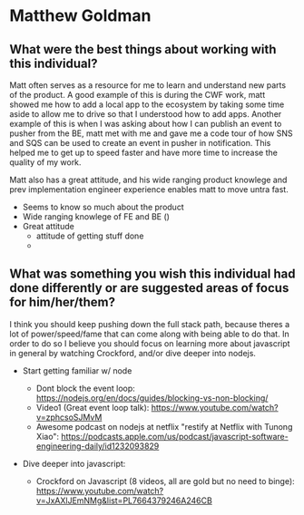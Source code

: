 # Matthew Goldman

## What were the best things about working with this individual?

Matt often serves as a resource for me to learn and understand new parts of the product. A good example of this is during the CWF work, matt showed me how to add a local app to the ecosystem by taking some time aside to allow me to drive so that I understood how to add apps. Another example of this is when I was asking about how I can publish an event to pusher from the BE, matt met with me and gave me a code tour of how SNS and SQS can be used to create an event in pusher in notification. This helped me to get up to speed faster and have more time to increase the quality of my work.

Matt also has a great attitude, and his wide ranging product knowlege and prev implementation engineer experience enables matt to move untra fast.

* Seems to know so much about the product
* Wide ranging knowlege of FE and BE ()
* Great attitude
  * attitude of getting stuff done
  * 

## What was something you wish this individual had done differently or are suggested areas of focus for him/her/them?

I think you should keep pushing down the full stack path, because theres a lot of power/speed/fame that can come along with being able to do that. In order to do so I believe you should focus on learning more about javascript in general by watching Crockford, and/or dive deeper into nodejs.

* Start getting familiar w/ node
  * Dont block the event loop: https://nodejs.org/en/docs/guides/blocking-vs-non-blocking/
  * Video1 (Great event loop talk): https://www.youtube.com/watch?v=zphcsoSJMvM
  * Awesome podcast on nodejs at netflix "restify at Netflix with Tunong Xiao": https://podcasts.apple.com/us/podcast/javascript-software-engineering-daily/id1232093829

* Dive deeper into javascript:
  * Crockford on Javascript (8 videos, all are gold but no need to binge): https://www.youtube.com/watch?v=JxAXlJEmNMg&list=PL7664379246A246CB
